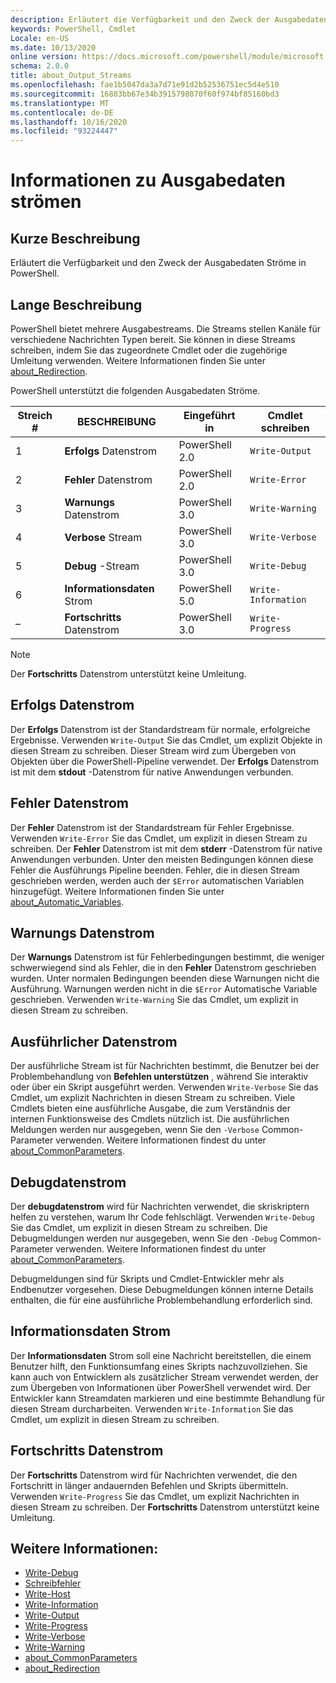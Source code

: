 ```yaml
---
description: Erläutert die Verfügbarkeit und den Zweck der Ausgabedaten Ströme in PowerShell.
keywords: PowerShell, Cmdlet
Locale: en-US
ms.date: 10/13/2020
online version: https://docs.microsoft.com/powershell/module/microsoft.powershell.core/about/about_output_streams?view=powershell-7&WT.mc_id=ps-gethelp
schema: 2.0.0
title: about_Output_Streams
ms.openlocfilehash: fae1b5047da3a7d71e91d2b52536751ec5d4e510
ms.sourcegitcommit: 16883bb67e34b3915798070f60f974bf85160bd3
ms.translationtype: MT
ms.contentlocale: de-DE
ms.lasthandoff: 10/16/2020
ms.locfileid: "93224447"
---
```

# <a name="about-output-streams"></a>Informationen zu Ausgabedaten strömen

## <a name="short-description"></a>Kurze Beschreibung
Erläutert die Verfügbarkeit und den Zweck der Ausgabedaten Ströme in PowerShell.

## <a name="long-description"></a>Lange Beschreibung

PowerShell bietet mehrere Ausgabestreams. Die Streams stellen Kanäle für verschiedene Nachrichten Typen bereit. Sie können in diese Streams schreiben, indem Sie das zugeordnete Cmdlet oder die zugehörige Umleitung verwenden. Weitere Informationen finden Sie unter [about_Redirection](about_Redirection.md).

PowerShell unterstützt die folgenden Ausgabedaten Ströme.

| Streich # |      BESCHREIBUNG       | Eingeführt in  |    Cmdlet schreiben     |
| -------- | ---------------------- | -------------- | ------------------- |
| 1        | **Erfolgs** Datenstrom     | PowerShell 2.0 | `Write-Output`      |
| 2        | **Fehler** Datenstrom       | PowerShell 2.0 | `Write-Error`       |
| 3        | **Warnungs** Datenstrom     | PowerShell 3.0 | `Write-Warning`     |
| 4        | **Verbose** Stream     | PowerShell 3.0 | `Write-Verbose`     |
| 5        | **Debug** -Stream       | PowerShell 3.0 | `Write-Debug`       |
| 6        | **Informationsdaten** Strom | PowerShell 5.0 | `Write-Information` |
| –      | **Fortschritts** Datenstrom    | PowerShell 3.0 | `Write-Progress`    |

> [!NOTE]
> Der **Fortschritts** Datenstrom unterstützt keine Umleitung.

## <a name="success-stream"></a>Erfolgs Datenstrom

Der **Erfolgs** Datenstrom ist der Standardstream für normale, erfolgreiche Ergebnisse.
Verwenden `Write-Output` Sie das Cmdlet, um explizit Objekte in diesen Stream zu schreiben. Dieser Stream wird zum Übergeben von Objekten über die PowerShell-Pipeline verwendet. Der **Erfolgs** Datenstrom ist mit dem **stdout** -Datenstrom für native Anwendungen verbunden.

## <a name="error-stream"></a>Fehler Datenstrom

Der **Fehler** Datenstrom ist der Standardstream für Fehler Ergebnisse. Verwenden `Write-Error` Sie das Cmdlet, um explizit in diesen Stream zu schreiben. Der **Fehler** Datenstrom ist mit dem **stderr** -Datenstrom für native Anwendungen verbunden. Unter den meisten Bedingungen können diese Fehler die Ausführungs Pipeline beenden. Fehler, die in diesen Stream geschrieben werden, werden auch der `$Error` automatischen Variablen hinzugefügt. Weitere Informationen finden Sie unter [about_Automatic_Variables](about_Automatic_Variables.md).

## <a name="warning-stream"></a>Warnungs Datenstrom

Der **Warnungs** Datenstrom ist für Fehlerbedingungen bestimmt, die weniger schwerwiegend sind als Fehler, die in den **Fehler** Datenstrom geschrieben wurden. Unter normalen Bedingungen beenden diese Warnungen nicht die Ausführung. Warnungen werden nicht in die `$Error` Automatische Variable geschrieben. Verwenden `Write-Warning` Sie das Cmdlet, um explizit in diesen Stream zu schreiben.

## <a name="verbose-stream"></a>Ausführlicher Datenstrom

Der ausführliche Stream ist für Nachrichten bestimmt, die Benutzer bei der Problembehandlung von **Befehlen unterstützen** , während Sie interaktiv oder über ein Skript ausgeführt werden. Verwenden `Write-Verbose` Sie das Cmdlet, um explizit Nachrichten in diesen Stream zu schreiben. Viele Cmdlets bieten eine ausführliche Ausgabe, die zum Verständnis der internen Funktionsweise des Cmdlets nützlich ist. Die ausführlichen Meldungen werden nur ausgegeben, wenn Sie den `-Verbose` Common-Parameter verwenden. Weitere Informationen findest du unter [about_CommonParameters](about_CommonParameters.md).

## <a name="debug-stream"></a>Debugdatenstrom

Der **debugdatenstrom** wird für Nachrichten verwendet, die skriskriptern helfen zu verstehen, warum Ihr Code fehlschlägt. Verwenden `Write-Debug` Sie das Cmdlet, um explizit in diesen Stream zu schreiben. Die Debugmeldungen werden nur ausgegeben, wenn Sie den `-Debug` Common-Parameter verwenden. Weitere Informationen findest du unter [about_CommonParameters](about_CommonParameters.md).

Debugmeldungen sind für Skripts und Cmdlet-Entwickler mehr als Endbenutzer vorgesehen. Diese Debugmeldungen können interne Details enthalten, die für eine ausführliche Problembehandlung erforderlich sind.

## <a name="information-stream"></a>Informationsdaten Strom

Der **Informationsdaten** Strom soll eine Nachricht bereitstellen, die einem Benutzer hilft, den Funktionsumfang eines Skripts nachzuvollziehen. Sie kann auch von Entwicklern als zusätzlicher Stream verwendet werden, der zum Übergeben von Informationen über PowerShell verwendet wird. Der Entwickler kann Streamdaten markieren und eine bestimmte Behandlung für diesen Stream durcharbeiten. Verwenden `Write-Information` Sie das Cmdlet, um explizit in diesen Stream zu schreiben.

## <a name="progress-stream"></a>Fortschritts Datenstrom

Der **Fortschritts** Datenstrom wird für Nachrichten verwendet, die den Fortschritt in länger andauernden Befehlen und Skripts übermitteln. Verwenden `Write-Progress` Sie das Cmdlet, um explizit Nachrichten in diesen Stream zu schreiben. Der **Fortschritts** Datenstrom unterstützt keine Umleitung.

## <a name="see-also"></a>Weitere Informationen:

- [Write-Debug](xref:Microsoft.PowerShell.Utility.Write-Debug)
- [Schreibfehler](xref:Microsoft.PowerShell.Utility.Write-Error)
- [Write-Host](xref:Microsoft.PowerShell.Utility.Write-Host)
- [Write-Information](xref:Microsoft.PowerShell.Utility.Write-Information)
- [Write-Output](xref:Microsoft.PowerShell.Utility.Write-Output)
- [Write-Progress](xref:Microsoft.PowerShell.Utility.Write-Progress)
- [Write-Verbose](xref:Microsoft.PowerShell.Utility.Write-Verbose)
- [Write-Warning](xref:Microsoft.PowerShell.Utility.Write-Warning)
- [about_CommonParameters](about_CommonParameters.md)
- [about_Redirection](about_Redirection.md)
